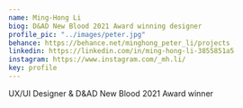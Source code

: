 ```yaml
---
name: Ming-Hong Li
biog: D&AD New Blood 2021 Award winning designer
profile_pic: "../images/peter.jpg"
behance: https://behance.net/minghong_peter_li/projects
linkedin: https://linkedin.com/in/ming-hong-li-3855851a5 
instagram: https://www.instagram.com/_mh.li/
key: profile
---
```

UX/UI Designer & D&AD New Blood 2021 Award winner